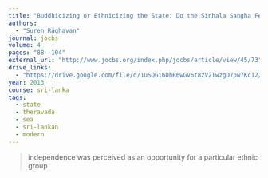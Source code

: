```yaml
---
title: "Buddhicizing or Ethnicizing the State: Do the Sinhala Sangha Fear Muslims in Sri Lanka?"
authors:
  - "Suren Rāghavan"
journal: jocbs
volume: 4
pages: "88--104"
external_url: "http://www.jocbs.org/index.php/jocbs/article/view/45/73"
drive_links:
  - "https://drive.google.com/file/d/1uSQGi6DhR6wGv6t8zV2TwzgD7pw7Kc12/view?usp=drivesdk"
year: 2013
course: sri-lanka
tags:
  - state
  - theravada
  - sea
  - sri-lankan
  - modern
---
```


> independence was perceived as an opportunity for a particular ethnic group
